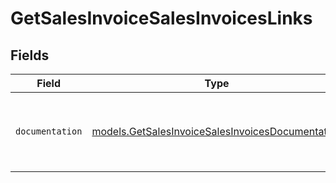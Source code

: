 # GetSalesInvoiceSalesInvoicesLinks


## Fields

| Field                                                                                                      | Type                                                                                                       | Required                                                                                                   | Description                                                                                                |
| ---------------------------------------------------------------------------------------------------------- | ---------------------------------------------------------------------------------------------------------- | ---------------------------------------------------------------------------------------------------------- | ---------------------------------------------------------------------------------------------------------- |
| `documentation`                                                                                            | [models.GetSalesInvoiceSalesInvoicesDocumentation](../models/getsalesinvoicesalesinvoicesdocumentation.md) | :heavy_check_mark:                                                                                         | The URL to the generic Mollie API error handling guide.                                                    |